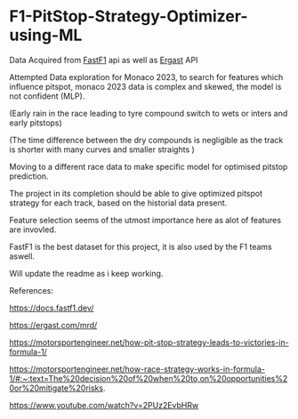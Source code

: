 # F1-PitStop-Strategy-Optimizer-using-ML

Data Acquired from [FastF1](https://docs.fastf1.dev/) api as well as [Ergast](https://ergast.com/mrd/) API

Attempted Data exploration for Monaco 2023, to search for features which influence pitspot, monaco 2023 data is complex and skewed, the model is not confident (MLP).

(Early rain in the race leading to tyre compound switch  to wets or inters and early pitstops)

(The time difference between the dry compounds is negligible as the track is shorter with many curves and smaller straights )

Moving to a different race data to make specific model for optimised pitstop prediction.

The project in its completion should be able to give optimized pitspot strategy for each track, based on the historial data present.

Feature selection seems of the utmost importance here as alot of features are invovled.

FastF1 is the best dataset for this project, it is also used by the F1 teams aswell.

Will update the readme as i keep working.


References:

https://docs.fastf1.dev/

https://ergast.com/mrd/

https://motorsportengineer.net/how-pit-stop-strategy-leads-to-victories-in-formula-1/

https://motorsportengineer.net/how-race-strategy-works-in-formula-1/#:~:text=The%20decision%20of%20when%20to,on%20opportunities%20or%20mitigate%20risks.

https://www.youtube.com/watch?v=2PUz2EvbHRw

